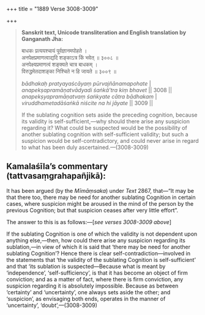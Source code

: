 +++
title = "1889 Verse 3008-3009"

+++
> **Sanskrit text, Unicode transliteration and English translation by Ganganath Jha:** 
>
> बाधकः प्रत्ययश्चायं पूर्वज्ञानमपोहते ।  
> अनपेक्षप्रमाणत्वाद्यदि शङ्काऽत्र किं भवेत् ॥ ३००८ ॥  
> अनपेक्ष्यप्रमाणत्वं शङ्क्यते चात्र बाधकम् ।  
> विरुद्धमेतदाशङ्का निश्चिते न हि जायते ॥ ३००९ ॥ 
>
> *bādhakaḥ pratyayaścāyaṃ pūrvajñānamapohate* \|  
> *anapekṣapramāṇatvādyadi śaṅkā'tra kiṃ bhavet* \|\| 3008 \|\|  
> *anapekṣyapramāṇatvaṃ śaṅkyate cātra bādhakam* \|  
> *viruddhametadāśaṅkā niścite na hi jāyate* \|\| 3009 \|\| 
>
> If the sublating cognition sets aside the preceding cognition, because its validity is self-sufficient,—why should there arise any suspicion regarding it? What could be suspected would be the possibility of another sublating cognition with self-sufficient validity; but such a suspicion would be self-contradictory, and could never arise in regard to what has been duly ascertained.—(3008-3009)



## Kamalaśīla’s commentary (tattvasaṃgrahapañjikā):

It has been argued (by the *Mīmāṃsaka*) under *Text* 2867, that—“It may be that there too, there may be need for another sublating Cognition in certain cases, where suspicion might be aroused in the mind of the person by the previous Cognition; but that suspicion ceases after very little effort”.

The answer to this is as follows:—[*see verses 3008-3009 above*]

If the sublating Cognition is one of which the validity is not dependent upon anything else,—then, how could there arise any suspicion regarding its sublation,—in view of which it is said that ‘there may be need for another sublating Cognition’? Hence there is clear self-contradiction—involved in the statements that ‘the validity of the sublating Cognition is self-sufficient’ and that ‘its sublation is suspected—Because what is meant by ‘independence’, ‘self-sufficiency’, is that it has become an object of firm conviction; and as a matter of fact, where there is firm conviction, any suspicion regarding it is absolutely impossible. Because as between ‘certainty’ and ‘uncertainty’, one always sets aside the other; and ‘suspicion’, as envisaging both ends, operates in the manner of ‘uncertainty’, ‘doubt’,—(3008-3009)


